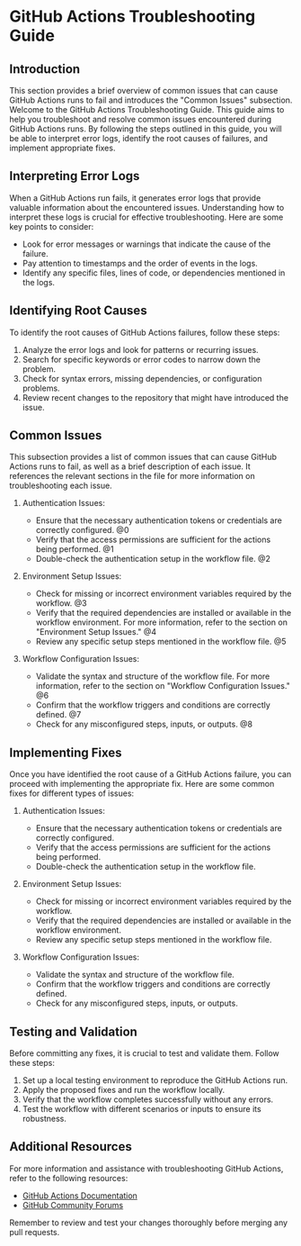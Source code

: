 # GitHub Actions Troubleshooting Guide

## Introduction

This section provides a brief overview of common issues that can cause GitHub Actions runs to fail and introduces the "Common Issues" subsection.
Welcome to the GitHub Actions Troubleshooting Guide. This guide aims to help you troubleshoot and resolve common issues encountered during GitHub Actions runs. By following the steps outlined in this guide, you will be able to interpret error logs, identify the root causes of failures, and implement appropriate fixes.

## Interpreting Error Logs
When a GitHub Actions run fails, it generates error logs that provide valuable information about the encountered issues. Understanding how to interpret these logs is crucial for effective troubleshooting. Here are some key points to consider:

- Look for error messages or warnings that indicate the cause of the failure.
- Pay attention to timestamps and the order of events in the logs.
- Identify any specific files, lines of code, or dependencies mentioned in the logs.

## Identifying Root Causes
To identify the root causes of GitHub Actions failures, follow these steps:

1. Analyze the error logs and look for patterns or recurring issues.
2. Search for specific keywords or error codes to narrow down the problem.
3. Check for syntax errors, missing dependencies, or configuration problems.
4. Review recent changes to the repository that might have introduced the issue.

## Common Issues

This subsection provides a list of common issues that can cause GitHub Actions runs to fail, as well as a brief description of each issue. It references the relevant sections in the file for more information on troubleshooting each issue.

1. Authentication Issues:
   - Ensure that the necessary authentication tokens or credentials are correctly configured. @0
   - Verify that the access permissions are sufficient for the actions being performed. @1
   - Double-check the authentication setup in the workflow file. @2

2. Environment Setup Issues:
   - Check for missing or incorrect environment variables required by the workflow. @3
   - Verify that the required dependencies are installed or available in the workflow environment. For more information, refer to the section on "Environment Setup Issues." @4
   - Review any specific setup steps mentioned in the workflow file. @5

3. Workflow Configuration Issues:
   - Validate the syntax and structure of the workflow file. For more information, refer to the section on "Workflow Configuration Issues." @6
   - Confirm that the workflow triggers and conditions are correctly defined. @7
   - Check for any misconfigured steps, inputs, or outputs. @8

## Implementing Fixes
Once you have identified the root cause of a GitHub Actions failure, you can proceed with implementing the appropriate fix. Here are some common fixes for different types of issues:

1. Authentication Issues:
   - Ensure that the necessary authentication tokens or credentials are correctly configured.
   - Verify that the access permissions are sufficient for the actions being performed.
   - Double-check the authentication setup in the workflow file.

2. Environment Setup Issues:
   - Check for missing or incorrect environment variables required by the workflow.
   - Verify that the required dependencies are installed or available in the workflow environment.
   - Review any specific setup steps mentioned in the workflow file.

3. Workflow Configuration Issues:
   - Validate the syntax and structure of the workflow file.
   - Confirm that the workflow triggers and conditions are correctly defined.
   - Check for any misconfigured steps, inputs, or outputs.

## Testing and Validation
Before committing any fixes, it is crucial to test and validate them. Follow these steps:

1. Set up a local testing environment to reproduce the GitHub Actions run.
2. Apply the proposed fixes and run the workflow locally.
3. Verify that the workflow completes successfully without any errors.
4. Test the workflow with different scenarios or inputs to ensure its robustness.

## Additional Resources
For more information and assistance with troubleshooting GitHub Actions, refer to the following resources:

- [GitHub Actions Documentation](https://docs.github.com/en/actions)
- [GitHub Community Forums](https://github.community/c/github-actions/)

Remember to review and test your changes thoroughly before merging any pull requests.
